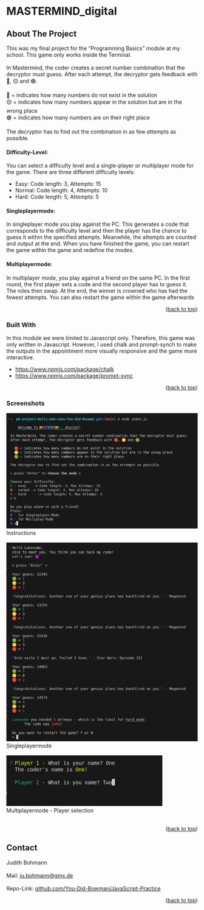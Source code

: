# MASTERMIND_digital

## About The Project
This was my final project for the “Programming Basics” module at my school. This game only works inside the Terminal. 
<br><br>
In Mastermind, the coder creates a secret number combination that the decryptor must guess. 
After each attempt, the decryptor gets feedback with 🔴, 🟡 and 🟢.
        
  🔴 = indicates how many numbers do not exist in the solution
  <br>
  🟡 = indicates how many numbers appear in the solution but are in the wrong place
  <br>
  🟢 = indicates how many numbers are on their right place

The decryptor has to find out the combination in as few attempts as possible.

#### Difficulty-Level:
You can select a difficulty level and a single-player or multiplayer mode for the game.
There are three different difficulty levels:
  * Easy:   Code length: 3, Attempts: 15
  * Normal:  Code length: 4, Attempts: 10
  * Hard:  Code length: 5, Attempts: 5

#### Singleplayermode: 
In singleplayer mode you play against the PC. This generates a code that corresponds to the difficulty level and then the player has the chance to guess it within the specified attempts.
Meanwhile, the attempts are counted and output at the end. When you have finished the game, you can restart the game within the game and redefine the modes.

#### Multiplayermode: 
In multiplayer mode, you play against a friend on the same PC. In the first round, the first player sets a code and the second player has to guess it. The roles then swap. At the end, the winner is crowned who has had the fewest attempts. You can also restart the game within the game afterwards

<p align="right">(<a href="#readme-top">back to top</a>)</p>


### Built With
In this module we were limited to Javascript only. Therefore, this game was only written in Javascript. 
However, I used chalk and prompt-synch to make the outputs in the appointment more visually responsive and the game more interactive. 
  * https://www.npmjs.com/package/chalk
  * https://www.npmjs.com/package/prompt-sync


<p align="right">(<a href="#readme-top">back to top</a>)</p>

### Screenshots
![Screenshot1](/images/Screenshot_Mastermind_instructions.png) 
Instructions
<br>
<br>
![Screenshot2](/images/Screenshot_Mastermind_Singleplayer.png) 
Singleplayermode
<br>
<br>
![Screenshot3](/images/Screenshot_Mastermind_Multiplayer.png) 
<br>
Multiplayermode - Player selection
<br>
<br>


<p align="right">(<a href="#readme-top">back to top</a>)</p>

<!-- ROADMAP -->
<!-- ## Roadmap


<p align="right">(<a href="#readme-top">back to top</a>)</p>
-->


<!-- CONTACT -->
## Contact

Judith Bohmann
<br><br>
Mail: ju.bohmann@gmx.de
<br><br>
Repo-Link: <a href="https://github.com/You-Did-Bowman/JavaScript-Practice"> github.com/You-Did-Bowman/JavaScript-Practice</a>

<p align="right">(<a href="#readme-top">back to top</a>)</p>
